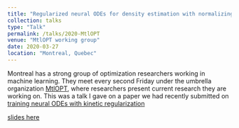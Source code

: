 ```yaml
---
title: "Regularized neural ODEs for density estimation with normalizing flows"
collection: talks
type: "Talk"
permalink: /talks/2020-MtlOPT
venue: "MtlOPT working group"
date: 2020-03-27
location: "Montreal, Quebec"
---
```

Montreal has a strong group of optimization researchers working in machine learning. They meet every second Friday under the umbrella organization [MtlOPT](https://mtl-mlopt.github.io/), where researchers present current research they are working on. This was a talk I gave on a paper we had recently submitted on
[training neural ODEs with kinetic regularization]({{site.url}}/publications/TrainNeuralODE)

[slides here]({{site.url}}/files/presentations/2020-MtlOPT.pdf)
